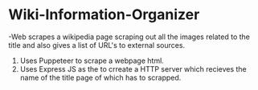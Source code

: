 # Wiki-Information-Organizer

-Web scrapes a wikipedia page scraping out all the images related to the title and also gives a list of URL's to external sources.
1. Uses Puppeteer to scrape a webpage html.
2. Uses Express JS as the to crreate a HTTP server which recieves the name of the title page of which has to scrapped.
